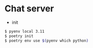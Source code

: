 # Chat server

- init
```bash
$ pyenv local 3.11
$ poetry init
$ poetry env use $(pyenv which python)
```